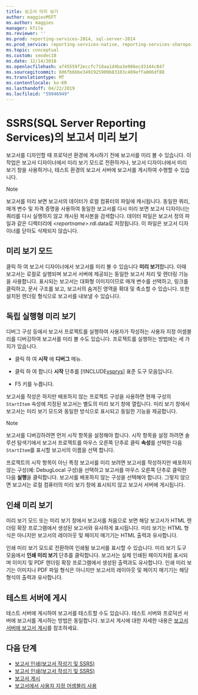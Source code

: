 ```yaml
---
title: 보고서 미리 보기
author: maggiesMSFT
ms.author: maggies
manager: kfile
ms.reviewer: ''
ms.prod: reporting-services-2014, sql-server-2014
ms.prod_service: reporting-services-native, reporting-services-sharepoint
ms.topic: conceptual
ms.custom: seodec18
ms.date: 12/14/2018
ms.openlocfilehash: af45559f2eccfc718aa1d4ba3e986ecd3144c847
ms.sourcegitcommit: 8d6fb6bbe3491925909b83103c409effa006df88
ms.translationtype: MT
ms.contentlocale: ko-KR
ms.lasthandoff: 04/22/2019
ms.locfileid: "59946949"
---
```

# <a name="preview-reports-in-sql-server-reporting-services-ssrs"></a>SSRS(SQL Server Reporting Services)의 보고서 미리 보기

  보고서를 디자인할 때 프로덕션 환경에 게시하기 전에 보고서를 미리 볼 수 있습니다. 이 작업은 보고서 디자이너에서 미리 보기 모드로 전환하거나, 보고서 디자이너에서 미리 보기 창을 사용하거나, 테스트 환경의 보고서 서버에 보고서를 게시하여 수행할 수 있습니다.  
  
> [!NOTE]  
> 보고서를 미리 보면 보고서의 데이터가 로컬 컴퓨터의 파일에 캐시됩니다. 동일한 쿼리, 매개 변수 및 자격 증명을 사용하여 동일한 보고서를 다시 미리 보면 보고서 디자이너는 쿼리를 다시 실행하지 않고 캐시된 복사본을 검색합니다. 데이터 파일은 보고서 정의 파일과 같은 디렉터리에 *\<reportname>*.rdl.data로 저장됩니다. 이 파일은 보고서 디자이너를 닫아도 삭제되지 않습니다.  
  
## <a name="preview-mode"></a>미리 보기 모드

 클릭 하 여 보고서 디자이너에서 보고서를 미리 볼 수 있습니다 **미리 보기**합니다. 이때 보고서는 로컬로 실행되며 보고서 서버에 제공되는 동일한 보고서 처리 및 렌더링 기능을 사용합니다. 표시되는 보고서는 대화형 이미지이므로 매개 변수를 선택하고, 링크를 클릭하고, 문서 구조를 보고, 보고서의 숨겨진 영역을 확대 및 축소할 수 있습니다. 또한 설치된 렌더링 형식으로 보고서를 내보낼 수 있습니다.  
  
## <a name="standalone-preview"></a>독립 실행형 미리 보기

 디버그 구성 등에서 보고서 프로젝트를 실행하여 사용자가 작성하는 사용자 지정 어셈블리를 디버깅하여 보고서를 미리 볼 수도 있습니다. 프로젝트를 실행하는 방법에는 세 가지가 있습니다.  
  
- 클릭 하 여 **시작** 에 **디버그** 메뉴.  
  
- 클릭 하 여 합니다 **시작** 단추를 [!INCLUDE[vsprvs](../../includes/vsprvs-md.md)] 표준 도구 모음입니다.  
  
- F5 키를 누릅니다.  
  
 보고서를 작성은 하지만 배포하지 않는 프로젝트 구성을 사용하면 현재 구성의 `StartItem` 속성에 지정된 보고서는 별도의 미리 보기 창에 열립니다. 미리 보기 창에서 보고서는 미리 보기 모드와 동일한 방식으로 표시되고 동일한 기능을 제공합니다.  
  
> [!NOTE]  
> 보고서를 디버깅하려면 먼저 시작 항목을 설정해야 합니다. 시작 항목을 설정 하려면 솔루션 탐색기에서 보고서 프로젝트를 마우스 오른쪽 단추로 클릭 **속성**를 선택한 다음 `StartItem`를 표시할 보고서의 이름을 선택 합니다.  
  
 프로젝트의 시작 항목이 아닌 특정 보고서를 미리 보려면 보고서를 작성하지만 배포하지 않는 구성(예: DebugLocal 구성)을 선택하고 보고서를 마우스 오른쪽 단추로 클릭한 다음 **실행**을 클릭합니다. 보고서를 배포하지 않는 구성을 선택해야 합니다. 그렇지 않으면 보고서는 로컬 컴퓨터의 미리 보기 창에 표시되지 않고 보고서 서버에 게시됩니다.  
  
## <a name="print-preview"></a>인쇄 미리 보기

 미리 보기 모드 또는 미리 보기 창에서 보고서를 처음으로 보면 해당 보고서가 HTML 렌더링 확장 프로그램에서 생성된 보고서와 유사하게 표시됩니다. 미리 보기는 HTML 형식은 아니지만 보고서의 레이아웃 및 페이지 매기기는 HTML 출력과 유사합니다.  
  
 인쇄 미리 보기 모드로 전환하여 인쇄될 보고서를 표시할 수 있습니다. 미리 보기 도구 모음에서 **인쇄 미리 보기** 단추를 클릭합니다. 보고서는 실제 인쇄된 페이지처럼 표시되며 이미지 및 PDF 렌더링 확장 프로그램에서 생성된 출력과도 유사합니다. 인쇄 미리 보기는 이미지나 PDF 파일 형식은 아니지만 보고서의 레이아웃 및 페이지 매기기는 해당 형식의 출력과 유사합니다.  
  
## <a name="publish-to-a-test-server"></a>테스트 서버에 게시

 테스트 서버에 게시하여 보고서를 테스트할 수도 있습니다. 테스트 서버와 프로덕션 서버에 보고서를 게시하는 방법은 동일합니다. 보고서 게시에 대한 자세한 내용은 [보고서 서버에 보고서 게시](publishing-reports-to-a-report-server.md)를 참조하세요.  
  
## <a name="next-steps"></a>다음 단계

 - [보고서 인쇄&#40;보고서 작성기 및 SSRS&#41;](../report-builder/print-reports-report-builder-and-ssrs.md)
 - [보고서 인쇄&#40;보고서 작성기 및 SSRS&#41;](../report-builder/print-a-report-report-builder-and-ssrs.md)
 - [보고서 게시](../publish-reports.md)
 - [보고서에서 사용자 지정 어셈블리 사용](../custom-assemblies/using-custom-assemblies-with-reports.md)